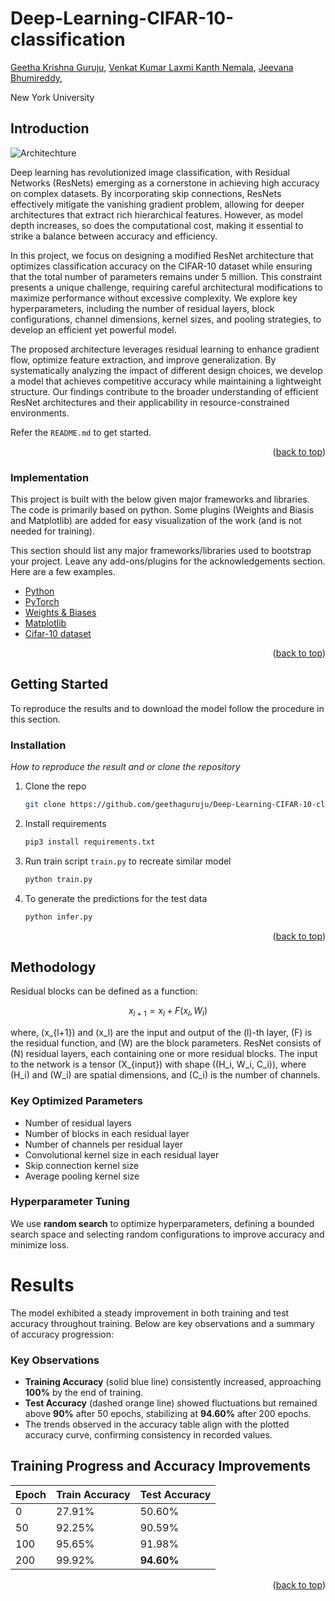 # Deep-Learning-CIFAR-10-classification

[Geetha Krishna Guruju](gg3039@nyu.edu), [Venkat Kumar Laxmi Kanth Nemala](vn2263@nyu.edu), [Jeevana Bhumireddy](jb8855@nyu.edu),

New York University


## Introduction

![Architechture](/images/architechture.png)

Deep learning has revolutionized image classification, with Residual Networks (ResNets) emerging as a cornerstone in achieving high accuracy on complex datasets. By incorporating skip connections, ResNets effectively mitigate the vanishing gradient problem, allowing for deeper architectures that extract rich hierarchical features. However, as model depth increases, so does the computational cost, making it essential to strike a balance between accuracy and efficiency.

In this project, we focus on designing a modified ResNet architecture that optimizes classification accuracy on the CIFAR-10 dataset while ensuring that the total number of parameters remains under 5 million. This constraint presents a unique challenge, requiring careful architectural modifications to maximize performance without excessive complexity. We explore key hyperparameters, including the number of residual layers, block configurations, channel dimensions, kernel sizes, and pooling strategies, to develop an efficient yet powerful model.

The proposed architecture leverages residual learning to enhance gradient flow, optimize feature extraction, and improve generalization. By systematically analyzing the impact of different design choices, we develop a model that achieves competitive accuracy while maintaining a lightweight structure. Our findings contribute to the broader understanding of efficient ResNet architectures and their applicability in resource-constrained environments.

Refer the `README.md` to get started.

<p align="right">(<a href="#top">back to top</a>)</p>

### Implementation

This project is built with the below given major frameworks and libraries. The code is primarily based on python. Some plugins (Weights and Biasis and Matplotlib) are added for easy visualization of the work (and is not needed for training).

This section should list any major frameworks/libraries used to bootstrap your project. Leave any add-ons/plugins for the acknowledgements section. Here are a few examples.

* [Python](https://www.python.org/)
* [PyTorch](https://pytorch.org/)
* [Weights & Biases](https://wandb.ai/site)
* [Matplotlib](https://matplotlib.org/)
* [Cifar-10 dataset](https://www.cs.toronto.edu/~kriz/cifar.html)

<p align="right">(<a href="#top">back to top</a>)</p>

<!-- GETTING STARTED -->

## Getting Started

To reproduce the results and to download the model follow the procedure in this section. 


### Installation

_How to reproduce the result and or clone the repository_

1. Clone the repo
   ```sh
   git clone https://github.com/geethaguruju/Deep-Learning-CIFAR-10-classification.git
   ```
2. Install requirements
   ```sh
   pip3 install requirements.txt
   ```
3. Run train script `train.py` to recreate similar model
   ```sh
   python train.py
   ```
4. To generate the predictions for the test data
   ```sh
   python infer.py
   ```

<p align="right">(<a href="#top">back to top</a>)</p>


## Methodology

Residual blocks can be defined as a function:

```math
x_{l+1} = x_l + F(x_l, W_l)
```

where, \(x_{l+1}\) and \(x_l\) are the input and output of the \(l\)-th layer, \(F\) is the residual function, and \(W\) are the block parameters. ResNet consists of \(N\) residual layers, each containing one or more residual blocks. The input to the network is a tensor \(X_{input}\) with shape \((H_i, W_i, C_i)\), where \(H_i\) and \(W_i\) are spatial dimensions, and \(C_i\) is the number of channels.

### Key Optimized Parameters
- Number of residual layers
- Number of blocks in each residual layer
- Number of channels per residual layer
- Convolutional kernel size in each residual layer
- Skip connection kernel size
- Average pooling kernel size

### Hyperparameter Tuning
We use **random search** to optimize hyperparameters, defining a bounded search space and selecting random configurations to improve accuracy and minimize loss.

# Results

The model exhibited a steady improvement in both training and test accuracy throughout training. Below are key observations and a summary of accuracy progression:


### Key Observations

- **Training Accuracy** (solid blue line) consistently increased, approaching **100%** by the end of training.
- **Test Accuracy** (dashed orange line) showed fluctuations but remained above **90%** after 50 epochs, stabilizing at **94.60%** after 200 epochs.
- The trends observed in the accuracy table align with the plotted accuracy curve, confirming consistency in recorded values.

## Training Progress and Accuracy Improvements

| Epoch | Train Accuracy | Test Accuracy |
|-------|--------------|--------------|
| 0     | 27.91%       | 50.60%       |
| 50    | 92.25%       | 90.59%       |
| 100   | 95.65%       | 91.98%       |
| 200   | 99.92%       | **94.60%**   |

<p align="right">(<a href="#top">back to top</a>)</p>
